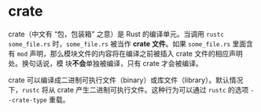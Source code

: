 # crate

crate（中文有 “包，包装箱” 之意）是 Rust 的编译单元。当调用 `rustc some_file.rs`
 时，`some_file.rs` 被当作 **crate 文件**。如果 `some_file.rs` 里面含有 `mod`
 声明，那么模块文件的内容将在编译之前被插入 crate 文件的相应声明处。换句话说，模
块**不会**单独被编译，只有 crate 才会被编译。

crate 可以编译成二进制可执行文件（binary）或库文件（library）。默认情况
下，`rustc` 将从 crate 产生二进制可执行文件。这种行为可以通过 `rustc` 的选项 `--crate-type`
 重载。
